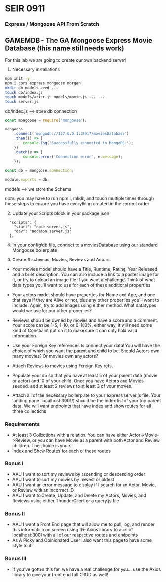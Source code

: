 # SEIR 0911

### Express / Mongoose API From Scratch

## GAMEMDB - The GA Mongoose Express Movie Database (this name still needs work)

For this lab we are going to create our own backend server! 

1) Necessary installations

```sh
npm init -y
npm i cors express mongoose morgan
mkdir db models seed ...
touch db/index.js
touch models/actor.js models/movie.js ... ...
touch server.js
```
db/index.js ==> store db connection
```js
const mongoose = require('mongoose');

mongoose
    .connect('mongodb://127.0.0.1:27017/moviesDatabase')
    .then(() => {
        console.log('Successfully connected to MongoDB.');
    })
    .catch(e => {
        console.error('Connection error', e.message);
    });

const db = mongoose.connection;

module.exports = db;
```
models ==> we store the Schema

_note:_ you may have to run npm i, mkdir, and touch multiple times through these steps to ensure you have everything created in the correct order

2) Update your Scripts block in your package.json
```
  "scripts": {
    "start": "node server.js",
    "dev": "nodemon server.js"
  },
```

4) In your config/db file, connect to a moviesDatabase using our standard Mongoose boilerplate

5) Create 3 schemas, Movies, Reviews and Actors. 

-  Your movies model should have a Title, Runtime, Rating, Year Released and a brief description. You can also include a link to a poster image for it, or try to upload an image file if you want a challenge! Think of what data types you'll want to use for each of these additional properties

- Your actors model should have properties for Name and Age, and one that says if they are Alive or not, plus any other properties you'll want to include. Again, try to add images using either method. What datatypes would we use for our other properties?

- Reviews should be owned by movies and have a score and a comment. Your score can be 1-5, 1-10, or 0-100%, either way, it will need some kind of Constraint put on it to make sure it can only hold valid information.

- Use your Foreign Key references to connect your data! You will have the choice of which you want the parent and child to be. Should Actors own many movies? Or movies own any actors?

- Attach Reviews to movies using Foreign Key refs.

- Populate your db so that you have at least 5 of your parent data (movie or actor) and 10 of your child. Once you have Actors and Movies seeded, add at least 2 reviews to at least 3 of your movies.

- Attach all of the necessary boilerplate to your express server.js file. Your landing page (localhost:3001/) should be the index list of your top parent data. We will want endpoints that have index and show routes for all three collections


### Requirements

- At least 3 Collections with a relation. You can have either Actor->Movie->Review, or you can have Movie as a parent with both Actor and Review children. The choice is yours!
- Index and Show Routes for each of these routes


### Bonus I
- AAU I want to sort my reviews by ascending or descending order
- AAU I want to sort my movies by newest or oldest
- AAU I want an error message to display if I search for an Actor, Movie, or Review with an incorrect ID
- AAU I want to Create, Update, and Delete my Actors, Movies, and Reviews using either ThunderClient or a query.js file


### Bonus II

- AAU I want a Front End page that will allow me to pull, log, and render this information on screen using the Axios library to a url of localhost:3001 with all of our respective routes and endpoints
- As A Picky and Opinionated User I also want this page to have some style to it!

### Bonus III
- If you've gotten this far, we have a real challenge for you... use the Axios library to give your front end full CRUD as well!
